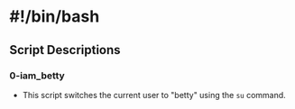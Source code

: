 # #!/bin/bash

## Script Descriptions

### 0-iam_betty
- This script switches the current user to "betty" using the `su` command.


